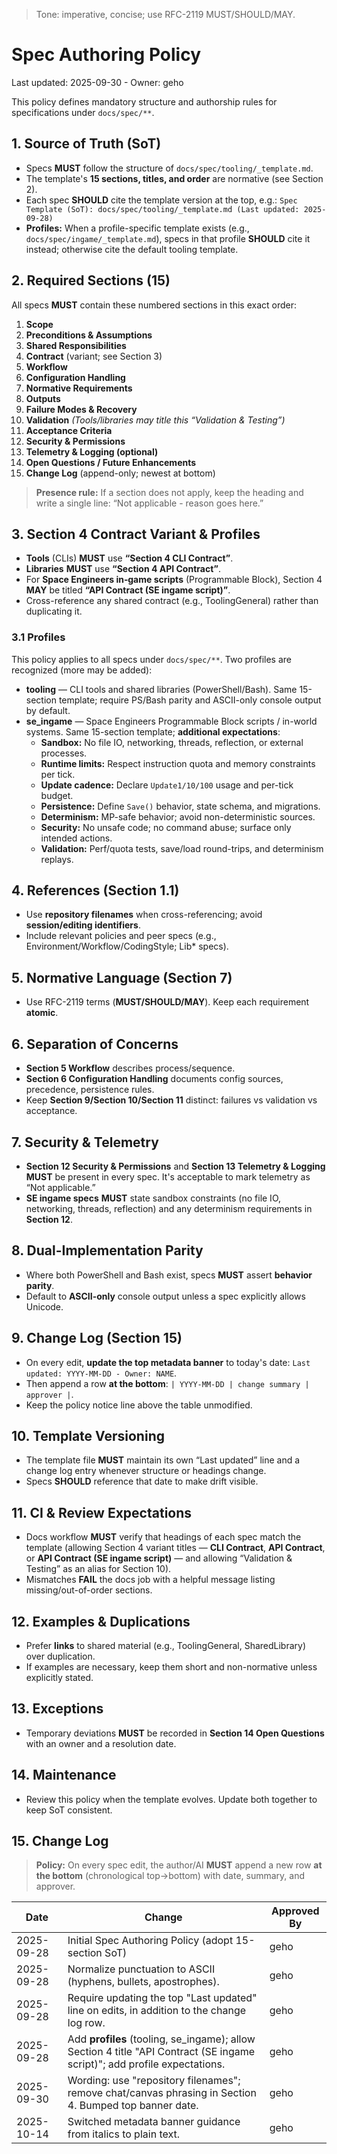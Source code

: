 > Tone: imperative, concise; use RFC-2119 MUST/SHOULD/MAY.

# Spec Authoring Policy

Last updated: 2025-09-30 - Owner: geho

This policy defines mandatory structure and authorship rules for specifications under `docs/spec/**`.

## 1. Source of Truth (SoT)

- Specs **MUST** follow the structure of `docs/spec/tooling/_template.md`.
- The template's **15 sections, titles, and order** are normative (see Section 2).
- Each spec **SHOULD** cite the template version at the top, e.g.:
  `Spec Template (SoT): docs/spec/tooling/_template.md (Last updated: 2025-09-28)`
- **Profiles:** When a profile-specific template exists (e.g., `docs/spec/ingame/_template.md`), specs in that profile **SHOULD** cite it instead; otherwise cite the default tooling template.

## 2. Required Sections (15)

All specs **MUST** contain these numbered sections in this exact order:

1. **Scope**
2. **Preconditions & Assumptions**
3. **Shared Responsibilities**
4. **Contract** (variant; see Section 3)
5. **Workflow**
6. **Configuration Handling**
7. **Normative Requirements**
8. **Outputs**
9. **Failure Modes & Recovery**
10. **Validation** _(Tools/libraries may title this “Validation & Testing”)_
11. **Acceptance Criteria**
12. **Security & Permissions**
13. **Telemetry & Logging (optional)**
14. **Open Questions / Future Enhancements**
15. **Change Log** (append-only; newest at bottom)

> **Presence rule:** If a section does not apply, keep the heading and write a single line: “Not applicable - reason goes here.”

## 3. Section 4 Contract Variant & Profiles

- **Tools** (CLIs) **MUST** use **“Section 4 CLI Contract”**.
- **Libraries** **MUST** use **“Section 4 API Contract”**.
- For **Space Engineers in‑game scripts** (Programmable Block), Section 4 **MAY** be titled **“API Contract (SE ingame script)”**.
- Cross-reference any shared contract (e.g., ToolingGeneral) rather than duplicating it.

### 3.1 Profiles

This policy applies to all specs under `docs/spec/**`. Two profiles are recognized (more may be added):

- **tooling** — CLI tools and shared libraries (PowerShell/Bash). Same 15-section template; require PS/Bash parity and ASCII-only console output by default.
- **se_ingame** — Space Engineers Programmable Block scripts / in-world systems. Same 15-section template; **additional expectations**:
  - **Sandbox:** No file IO, networking, threads, reflection, or external processes.
  - **Runtime limits:** Respect instruction quota and memory constraints per tick.
  - **Update cadence:** Declare `Update1/10/100` usage and per-tick budget.
  - **Persistence:** Define `Save()` behavior, state schema, and migrations.
  - **Determinism:** MP-safe behavior; avoid non-deterministic sources.
  - **Security:** No unsafe code; no command abuse; surface only intended actions.
  - **Validation:** Perf/quota tests, save/load round-trips, and determinism replays.

## 4. References (Section 1.1)

- Use **repository filenames** when cross-referencing; avoid **session/editing identifiers**.
- Include relevant policies and peer specs (e.g., Environment/Workflow/CodingStyle; Lib\* specs).

## 5. Normative Language (Section 7)

- Use RFC-2119 terms (**MUST/SHOULD/MAY**). Keep each requirement **atomic**.

## 6. Separation of Concerns

- **Section 5 Workflow** describes process/sequence.
- **Section 6 Configuration Handling** documents config sources, precedence, persistence rules.
- Keep **Section 9/Section 10/Section 11** distinct: failures vs validation vs acceptance.

## 7. Security & Telemetry

- **Section 12 Security & Permissions** and **Section 13 Telemetry & Logging** **MUST** be present in every spec. It's acceptable to mark telemetry as “Not applicable.”
- **SE ingame specs** **MUST** state sandbox constraints (no file IO, networking, threads, reflection) and any determinism requirements in **Section 12**.

## 8. Dual-Implementation Parity

- Where both PowerShell and Bash exist, specs **MUST** assert **behavior parity**.
- Default to **ASCII-only** console output unless a spec explicitly allows Unicode.

## 9. Change Log (Section 15)

- On every edit, **update the top metadata banner** to today's date: `Last updated: YYYY-MM-DD - Owner: NAME`.
- Then append a row **at the bottom**: `| YYYY-MM-DD | change summary | approver |`.
- Keep the policy notice line above the table unmodified.

## 10. Template Versioning

- The template file **MUST** maintain its own “Last updated” line and a change log entry whenever structure or headings change.
- Specs **SHOULD** reference that date to make drift visible.

## 11. CI & Review Expectations

- Docs workflow **MUST** verify that headings of each spec match the template (allowing Section 4 variant titles — **CLI Contract**, **API Contract**, or **API Contract (SE ingame script)** — and allowing “Validation & Testing” as an alias for Section 10).
- Mismatches **FAIL** the docs job with a helpful message listing missing/out-of-order sections.

## 12. Examples & Duplications

- Prefer **links** to shared material (e.g., ToolingGeneral, SharedLibrary) over duplication.
- If examples are necessary, keep them short and non-normative unless explicitly stated.

## 13. Exceptions

- Temporary deviations **MUST** be recorded in **Section 14 Open Questions** with an owner and a resolution date.

## 14. Maintenance

- Review this policy when the template evolves. Update both together to keep SoT consistent.

## 15. Change Log

> **Policy:** On every spec edit, the author/AI **MUST** append a new row **at the bottom** (chronological top→bottom) with date, summary, and approver.

| Date       | Change                                                                                                                    | Approved By |
| ---------- | ------------------------------------------------------------------------------------------------------------------------- | ----------- |
| 2025-09-28 | Initial Spec Authoring Policy (adopt 15-section SoT)                                                                      | geho        |
| 2025-09-28 | Normalize punctuation to ASCII (hyphens, bullets, apostrophes).                                                           | geho        |
| 2025-09-28 | Require updating the top "Last updated" line on edits, in addition to the change log row.                                 | geho        |
| 2025-09-28 | Add **profiles** (tooling, se_ingame); allow Section 4 title "API Contract (SE ingame script)"; add profile expectations. | geho        |
| 2025-09-30 | Wording: use "repository filenames"; remove chat/canvas phrasing in Section 4. Bumped top banner date.                    | geho        |
| 2025-10-14 | Switched metadata banner guidance from italics to plain text.                                                             | geho        |
